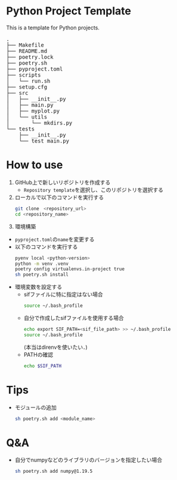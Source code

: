 # Python Project Template
This is a template for Python projects.

<pre>
.
├── Makefile
├── README.md
├── poetry.lock
├── poetry.sh
├── pyproject.toml
├── scripts
│   └── run.sh
├── setup.cfg
├── src
│   ├── __init__.py
│   ├── main.py
│   ├── myplot.py
│   └── utils
│       └── mkdirs.py
└── tests
    ├── __init__.py
    └── test_main.py
</pre>

# How to use 
1. GitHub上で新しいリポジトリを作成する
    * `Repository template`を選択し、このリポジトリを選択する
2. ローカルで以下のコマンドを実行する
    ```bash
    git clone　<repository_url>
    cd <repository_name>
    ```
3. 環境構築
* `pyproject.toml`の`name`を変更する
* 以下のコマンドを実行する
    ```bash
    pyenv local <python-version>
    python -m venv .venv
    poetry config virtualenvs.in-project true
    sh poetry.sh install
    ```
* 環境変数を設定する
    * sifファイルに特に指定はない場合
        ```bash
        source ~/.bash_profile
        ```
    * 自分で作成したsifファイルを使用する場合
        ```bash
        echo export SIF_PATH=<sif_file_path> >> ~/.bash_profile
        source ~/.bash_profile
        ```
        (本当はdirenvを使いたい．)
    * PATHの確認
        ```bash
        echo $SIF_PATH
        ```


# Tips
* モジュールの追加
   ```bash
   sh poetry.sh add <module_name>
    ```

# Q&A
* 自分でnumpyなどのライブラリのバージョンを指定したい場合
    ```bash
    sh poetry.sh add numpy@1.19.5
    ```


